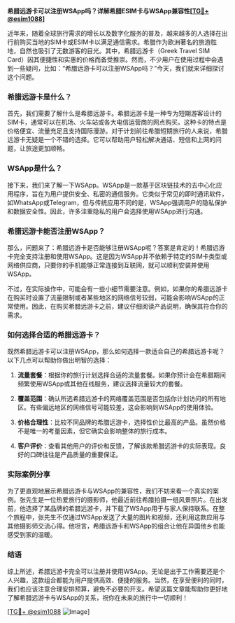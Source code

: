 **希腊远游卡可以注册WSApp吗？详解希腊ESIM卡与WSApp兼容性[[TG💪+ @esim1088](https://t.me/s/esim1088)]**

近年来，随着全球旅行需求的增长以及数字化服务的普及，越来越多的人选择在出行前购买当地的SIM卡或ESIM卡以满足通信需求。希腊作为欧洲著名的旅游胜地，自然也吸引了无数游客的目光。其中，希腊远游卡（Greek Travel SIM Card）因其便捷性和实惠的价格而备受推崇。然而，不少用户在使用过程中会遇到一些疑问，比如：“希腊远游卡可以注册WSApp吗？”今天，我们就来详细探讨这个问题。

### 希腊远游卡是什么？

首先，我们需要了解什么是希腊远游卡。希腊远游卡是一种专为短期游客设计的SIM卡，通常可以在机场、火车站或各大电信运营商的网点购买。这种卡的特点是价格便宜、流量充足且支持国际漫游。对于计划前往希腊短期旅行的人来说，希腊远游卡无疑是一个不错的选择。它可以帮助用户轻松解决通话、短信和上网的问题，让旅途更加顺畅。

### WSApp是什么？

接下来，我们来了解一下WSApp。WSApp是一款基于区块链技术的去中心化应用程序，旨在为用户提供安全、私密的通信服务。它类似于常见的即时通讯软件，如WhatsApp或Telegram，但与传统应用不同的是，WSApp强调用户的隐私保护和数据安全性。因此，许多注重隐私的用户会选择使用WSApp进行沟通。

### 希腊远游卡能否注册WSApp？

那么，问题来了：希腊远游卡是否能够注册WSApp呢？答案是肯定的！希腊远游卡完全支持注册和使用WSApp。这是因为WSApp并不依赖于特定的SIM卡类型或网络供应商，只要你的手机能够正常连接到互联网，就可以顺利安装并使用WSApp。

不过，在实际操作中，可能会有一些小细节需要注意。例如，如果你的希腊远游卡在购买时设置了流量限制或者某些地区的网络信号较弱，可能会影响WSApp的正常使用。因此，在购买希腊远游卡之前，建议仔细阅读产品说明，确保其符合你的需求。

### 如何选择合适的希腊远游卡？

既然希腊远游卡可以注册WSApp，那么如何选择一款适合自己的希腊远游卡呢？以下几点可以帮助你做出明智的选择：

1. **流量套餐**：根据你的旅行计划选择合适的流量套餐。如果你预计会在希腊期间频繁使用WSApp或其他在线服务，建议选择流量较大的套餐。
   
2. **覆盖范围**：确认所选希腊远游卡的网络覆盖范围是否包括你计划访问的所有地区。有些偏远地区的网络信号可能较差，这会影响到WSApp的使用体验。

3. **价格合理性**：比较不同品牌的希腊远游卡，选择性价比最高的产品。虽然价格不是唯一的考量因素，但它确实会影响整体的旅行成本。

4. **客户评价**：查看其他用户的评价和反馈，了解该款希腊远游卡的实际表现。良好的口碑往往是产品质量的重要保证。

### 实际案例分享

为了更直观地展示希腊远游卡与WSApp的兼容性，我们不妨来看一个真实的案例。张先生是一位热爱旅行的摄影师，他最近前往希腊拍摄一组风景照片。在出发前，他选择了某品牌的希腊远游卡，并下载了WSApp用于与家人保持联系。在整个旅程中，张先生不仅通过WSApp发送了大量的图片和视频，还利用这款应用与其他摄影师交流心得。他坦言，希腊远游卡和WSApp的组合让他在异国他乡也能感受到家的温暖。

### 结语

综上所述，希腊远游卡完全可以注册并使用WSApp。无论是出于工作需要还是个人兴趣，这款组合都能为用户提供高效、便捷的服务。当然，在享受便利的同时，我们也应该注意合理安排预算，避免不必要的开支。希望这篇文章能帮助你更好地了解希腊远游卡与WSApp的关系，祝你在未来的旅行中一切顺利！

[[TG💪+ @esim1088](https://t.me/s/esim1088) ![Image](https://i.postimg.cc/4NQfJmqS/Snipaste-2025-05-13-00-14-12.png)]